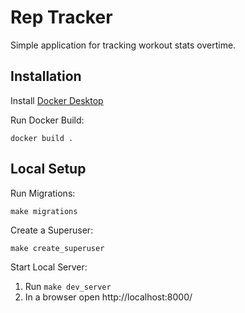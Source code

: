 # Rep Tracker
Simple application for tracking workout stats overtime.

## Installation

Install [Docker Desktop](https://docs.docker.com/get-docker/)

Run Docker Build:
```
docker build .
```

## Local Setup
Run Migrations:
```
make migrations
```

Create a Superuser:
```
make create_superuser
```

Start Local Server:
1. Run `make dev_server`
2. In a browser open http://localhost:8000/

